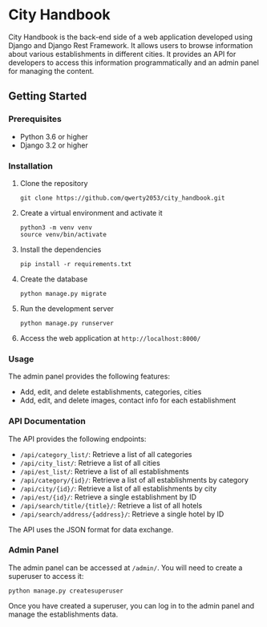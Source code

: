 # City Handbook

City Handbook is the back-end side of a web application developed using Django and Django Rest Framework. It allows users to browse information about various establishments in different cities. It provides an API for developers to access this information programmatically and an admin panel for managing the content.

## Getting Started

### Prerequisites

- Python 3.6 or higher
- Django 3.2 or higher

### Installation

1. Clone the repository
   ```
   git clone https://github.com/qwerty2053/city_handbook.git
   ```
2. Create a virtual environment and activate it
   ```
   python3 -m venv venv
   source venv/bin/activate
   ```
3. Install the dependencies
   ```
   pip install -r requirements.txt
   ```
4. Create the database
   ```
   python manage.py migrate
   ```
5. Run the development server
   ```
   python manage.py runserver
   ```
6. Access the web application at `http://localhost:8000/`

### Usage

The admin panel provides the following features:

- Add, edit, and delete establishments, categories, cities
- Add, edit, and delete images, contact info for each establishment

### API Documentation

The API provides the following endpoints:

- `/api/category_list/`: Retrieve a list of all categories
- `/api/city_list/`: Retrieve a list of all cities
- `/api/est_list/`: Retrieve a list of all establishments
- `/api/category/{id}/`: Retrieve a list of all establishments by category
- `/api/city/{id}/`: Retrieve a list of all establishments by city
- `/api/est/{id}/`: Retrieve a single establishment by ID
- `/api/search/title/{title}/`: Retrieve a list of all hotels
- `/api/search/address/{address}/`: Retrieve a single hotel by ID

The API uses the JSON format for data exchange.

### Admin Panel

The admin panel can be accessed at `/admin/`. You will need to create a superuser to access it:
```
python manage.py createsuperuser
```
Once you have created a superuser, you can log in to the admin panel and manage the establishments data.